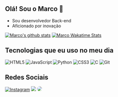 ## Olá! Sou o Marco 👋

- Sou desenvolvedor Back-end
- Aficionado por inovação

[![Marco's github stats](https://github-readme-stats-one-bice.vercel.app/api?username=Marco163b&theme=transparent&hide_border=true&include_all_commits=true&show_icons=true&count_private=true&role=OWNER,ORGANIZATION_MEMBER,COLLABORATOR&include_orgs=true)](https://github.com/Marco163b)
<pt-br>
[![Marco Wakatime Stats](https://github-readme-stats.vercel.app/api/wakatime?username=Marco163b&langs_count=5&hide=json,properties,stylus&custom_title=Most%20Used%20Languages&langs_count=8&layout=compact&hide_border=true&theme=transparent&range=all_time)](https://wakatime.com/@Marco163b)

## Tecnologias que eu uso no meu dia

![HTML5](https://img.shields.io/badge/html5-%23E34F26.svg?style=for-the-badge&logo=html5&logoColor=white)
![JavaScript](https://img.shields.io/badge/javascript-%23323330.svg?style=for-the-badge&logo=javascript&logoColor=%23F7DF1E)
![Python](https://img.shields.io/badge/python-3670A0?style=for-the-badge&logo=python&logoColor=ffdd54)
![CSS3](https://img.shields.io/badge/css3-%231572B6.svg?style=for-the-badge&logo=css3&logoColor=white)
![C](https://img.shields.io/badge/c-%2300599C.svg?style=for-the-badge&logo=c&logoColor=white)
![Git](https://img.shields.io/badge/git-%23F05033.svg?style=for-the-badge&logo=git&logoColor=white)

## Redes Sociais

[![Instagram](https://img.shields.io/badge/Instagram-E4405F?style=for-the-badge&logo=instagram&logoColor=white)](https://instagram.com/marco_qtp)
<a href = "mailto:marcoandradegon@gmail.com"> <img src="https://img.shields.io/badge/-Gmail-%23333?style=for-the-badge&logo=gmail&logoColor=white" target="_blank"></a>
<a href="https://www.linkedin.com/in/marcoand/" target="_blank"><img src="https://img.shields.io/badge/-LinkedIn-%230077B5?style=for-the-badge&logo=linkedin&logoColor=white" style="border-radius: 30px" target="_blank"></a> 

